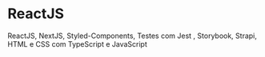 # ReactJS

ReactJS, NextJS, Styled-Components, Testes com Jest , Storybook, Strapi, HTML e CSS com TypeScript e JavaScript